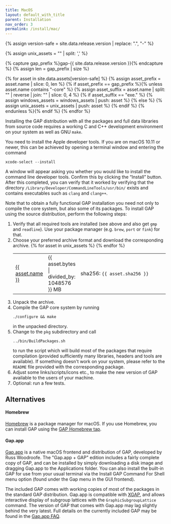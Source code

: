 ```yaml
---
title: MacOS
layout: default_with_title
parent: Installation
nav_order: 3
permalink: /install/mac/
---
```


{% assign version-safe = site.data.release.version | replace: ".", "-" %}

{% assign unix_assets    = "" | split: ',' %}

{% capture gap_prefix %}gap-{{ site.data.release.version }}{% endcapture %}
{% assign len = gap_prefix | size %}

{% for asset in site.data.assets[version-safe] %}
  {% assign asset_prefix = asset.name | slice: 0, len %}
  {% if asset_prefix == gap_prefix %}{% unless asset.name contains "-core" %}
    {% assign asset_suffix = asset.name | split: "" | reverse | join: "" | slice: 0, 4 %}
    {% if asset_suffix == "exe." %}
      {% assign windows_assets = windows_assets | push: asset %}
    {% else %}
      {% assign unix_assets = unix_assets | push: asset %}
    {% endif %}
    {% endunless %}{% endif %}
{% endfor %}

Installing the GAP distribution with all the packages and full data
libraries from source code requires a working C and C++ development
environment on your system as well as GNU `make`.

You need to install the Apple developer tools. If you are on
macOS 10.11 or newer, this can be achieved by opening a terminal window
and entering the command

    xcode-select --install

A window will appear
asking you whether you would like to install the command line developer
tools. Confirm this by clicking the “Install” button. After this
completed, you can verify that it worked by verifying that the directory
`/Library/Developer/CommandLineTools/usr/bin/` exists and contains executables
such as `clang` and `clang++`.


Note that to obtain a fully functional GAP installation you need not only to
compile the core system, but also some of its packages. To install
GAP using the source distribution, perform the following steps:

1. Verify that all required tools are installed (see above and also get `gmp` and `readline`).
Use your package manager (e.g. `brew`, `port` or `fink`) for that.
1. Choose your preferred archive format and download the corresponding archive.
   <table>
   <colgroup>
    <col width="15%">
    <col width="5%">
    <col>
   </colgroup>
   {% for asset in unix_assets %}
   <tr>
     <td>
       <a href="{{ asset.url }}">{{ asset.name }}</a>
     </td>
     <td>{{ asset.bytes | divided_by: 1048576 }} MB</td>
     <td>sha256: <code>{{ asset.sha256 }}</code> </td>
   </tr>
   {% endfor %}
   </table>
1. Unpack the archive.
1. Compile the GAP core system by running
   ```
   ./configure && make
   ```
   in the unpacked directory.
1. Change to the `pkg` subdirectory and call
   ```
   ../bin/BuildPackages.sh
   ```
   to run the script which will build most of the packages that require
   compilation (provided sufficiently many libraries, headers and tools are
   available). If something doesn't work on your system, please refer to the
   `README` file provided with the corresponding package.
1. Adjust some links/scripts/icons etc., to
make the new version of GAP available to the users of your machine.
1. Optional: run a few tests.




<h2>Alternatives</h2>

#### Homebrew

[Homebrew](http://brew.sh/) is a package manager for macOS.
If you use Homebrew, you can install GAP using the
[GAP Homebrew tap](https://github.com/gap-system/homebrew-gap).

#### Gap.app

[Gap.app](https://cocoagap.sourceforge.io/) is a native macOS frontend
and distribution of GAP, developed by Russ Woodroofe.  The "Gap.app + GAP" edition
includes a fairly complete copy of GAP, and can be installed by simply downloading a
disk image and dragging Gap.app to the Applications folder.  You can also install the built-in
GAP for use from your usual terminal via the Install GAP Command For Shell menu option
(found under the Gap menu in the GUI frontend).

The included GAP comes with working copies of most of the packages in the
standard GAP distribution.  Gap.app is compatible with
[XGAP](https://gap-packages.github.io/xgap/), and allows interactive display
of subgroup lattices with the `GraphicSubgroupLattice` command.
The version of GAP that comes with Gap.app may lag slightly behind the very latest.
Full details on the currently included GAP may be found in the
[Gap.app FAQ](https://cocoagap.sourceforge.io/faq.html#gapversioninfo).
